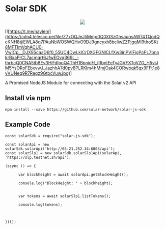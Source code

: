 # Solar SDK

<p align="center">
    <img src="https://github.com/solar-network/solar-js-sdk/blob/master/banner.jpg" />
</p>


[![https://t.me/nayiem](https://cdn4.telesco.pe/file/Z7xOQJeJtiMmp0Q0XtSzGhsauqsAW74TQodQcKNH8tjiEWLA8q7PAuNbWOSWQHvO9DJ9gncyxh8bcliwZZPjgqMl9thoSKt8MFTImVqhACU0-VwlCp__DJX95caaD6f0_55UC4DwLkICrDXGFGNlCLfXw3inPVIFigPaPL7bnnkrBxaPrCL7acmqrt6JfwEOvq369L_-thrbcQ0CNA5tb8Ev3HlFdIpoQ4ThH1BpnidH_jRbntEeTyJGVFXToVZG_H5viJM5YsORoFEbxvwJ_JazhhA7d0pv8PLRKIm4hMmjOak4CORwbqk5qx9FFt1e8vVUNeq9R7Regz9GtbcVuw.jpg)]

A Promised NodeJS Module for connecting with the Solar v2 API


## Install via npm

```
npm install --save https://github.com/solar-network/solar-js-sdk

```

## Example Code

```
const solarSdk = require("solar-js-sdk");

const solarApi = new solarSdk.solarApi('http://65.21.252.34:6003/api');
const solarSlp1 = new solarSdk.solarSlp1Api(solarApi, 'https://slp.testnet.sh/api');

(async () => {

	  var blockheight = await solarApi.getBlockHeight();

	  console.log("BlockHeight: " + blockheight);


	  var tokens = await solarSlp1.listTokens();

	  console.log(tokens);



})();
```

